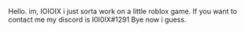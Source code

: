 Hello.
im, IOIOIX
i just sorta work on a little roblox game.
If you want to contact me my discord is I0I0IX#1291
Bye now i guess.
